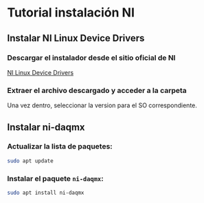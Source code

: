 # Tutorial instalación NI

## Instalar NI Linux Device Drivers

### Descargar el instalador desde el sitio oficial de NI
[NI Linux Device Drivers](https://www.ni.com/en/support/downloads/drivers/download.ni-linux-device-drivers.html)
### Extraer el archivo descargado y acceder a la carpeta

Una vez dentro, seleccionar la version para el SO correspondiente.

## Instalar ni-daqmx

### Actualizar la lista de paquetes:
```bash
sudo apt update
```

### Instalar el paquete `ni-daqmx`:
```bash
sudo apt install ni-daqmx
```
